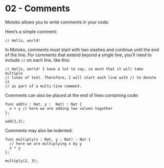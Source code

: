 # 02 - Comments

Motoko allows you to write comments in your code.

Here’s a simple comment:

```motoko
// Hello, world!
```

In Motoko, comments must start with two slashes and continue until the end of the
line. For comments that extend beyond a single line, you’ll need to include
`//` on each line, like this:

```motoko
// Hello, world! I have a lot to say, so much that it will take multiple
// lines of text. Therefore, I will start each line with // to denote it
// as part of a multi-line comment.
```

Comments can also be placed at the end of lines containing code:

```motoko
func add(x : Nat, y :  Nat) : Nat {
  x + y // here we are adding two values together
};

add(2,3);
```

Comments may also be indented:

```motoko
func multiply(x : Nat, y : Nat) : Nat {
  // here we are multiplying x by y
  x * y
};

multiply(2, 3);
```
